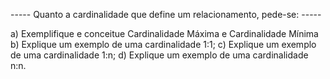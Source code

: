 ----- Quanto a cardinalidade que define um relacionamento, pede-se: -----

a) Exemplifique e conceitue Cardinalidade Máxima e Cardinalidade Mínima
b) Explique um exemplo de uma cardinalidade 1:1;
c) Explique um exemplo de uma cardinalidade 1:n;
d) Explique um exemplo de uma cardinalidade n:n.